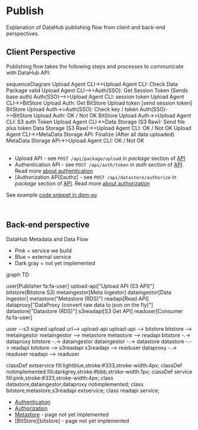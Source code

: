 # Publish

Explanation of DataHub publishing flow from client and back-end perspectives.

## Client Perspective

Publishing flow takes the following steps and processes to communicate with DataHub API:

<div class="mermaid">
sequenceDiagram
Upload Agent CLI->>Upload Agent CLI: Check Data Package valid
Upload Agent CLI-->>Auth(SSO): Get Session Token (Sends base auth)
Auth(SSO)-->>Upload Agent CLI: session token
Upload Agent CLI->>BitStore Upload Auth: Get BitStore Upload token [send session token]
BitStore Upload Auth->>Auth(SSO): Check key / token
Auth(SSO)->>BitStore Upload Auth: OK / Not OK
BitStore Upload Auth->>Upload Agent CLI: S3 auth Token
Upload Agent CLI->>Data Storage (S3 Raw): Send file plus token
Data Storage (S3 Raw)->>Upload Agent CLI: OK / Not OK
Upload Agent CLI->>MetaData Storage API: Finalize (After all data uploaded)
MetaData Storage API->>Upload Agent CLI: OK / Not OK
</div>
<br>

* Upload API - see `POST /api/package/upload` in *package* section of [API][api]
* Authentication API - see `POST /api/auth/token` in *auth* section of [API][api]. Read more [about authentication][auth-docs]
* [Authorization API][authz] - see `POST /api/datastore/authorize` in *package* section of [API][api]. Read more [about authorization][authz-docs]

See example [code snippet in dpm-py][publish-code]

[api]: /developers/api/
[auth-docs]: /developers/authentication/
[authz-docs]: /developers/authorization/
[publish-code]: https://github.com/frictionlessdata/dpm-py/blob/master/dpm/client/__init__.py#L120

<br>

## Back-end perspective

DataHub Metadata and Data Flow

* Pink = service we build
* Blue = external service
* Dark gray = not yet implemented

<div class="mermaid">
graph TD

user[Publisher fa:fa-user]
upload-api["Upload API (S3 API)"]
bitstore(Bitstore S3)
metaingestor[Meta Ingestor]
dataingestor[Data Ingestor]
metastore("Metastore (RDS)")
readapi[Read API]
dataproxy["DataProxy (convert raw data to json on the fly)"]
datastore["Datastore (RDS)"]
s3readapi[S3 Get API]
readuser[Consumer fa:fa-user]

user --s3 signed upload url--> upload-api
upload-api --> bitstore
bitstore --> metaingestor
metaingestor --> metastore
metastore --> readapi
bitstore -.-> dataproxy
bitstore -.-> dataingestor
dataingestor -.-> datastore
datastore -.-> readapi
bitstore --> s3readapi
s3readapi --> readuser
dataproxy -.-> readuser
readapi --> readuser

  classDef extservice fill:lightblue,stroke:#333,stroke-width:4px;
  classDef notimplemented fill:darkgrey,stroke:#bbb,stroke-width:1px;
  classDef service fill:pink,stroke:#333,stroke-width:4px;
  class datastore,dataingestor,dataproxy notimplemented;
  class bitstore,metastore,s3readapi extservice;
  class readapi service;
</div>

* [Authentication][auth-docs]
* [Authorization][authz-docs]
* [Metastore][metastore] - page not yet implemented
* [BitStore][bitstore] - page not yet implemented

[metastore]:
[bitstore]:
